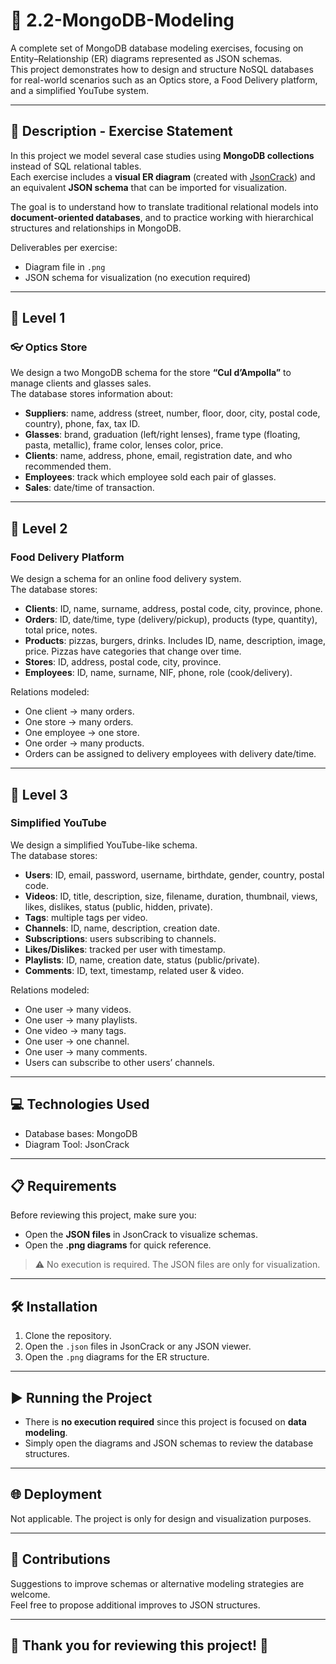 # 🍃 2.2-MongoDB-Modeling

A complete set of MongoDB database modeling exercises, focusing on Entity–Relationship (ER) diagrams represented as JSON schemas.  
This project demonstrates how to design and structure NoSQL databases for real-world scenarios such as an Optics store, a Food Delivery platform, and a simplified YouTube system.

---

## 📄 Description - Exercise Statement

In this project we model several case studies using **MongoDB collections** instead of SQL relational tables.  
Each exercise includes a **visual ER diagram** (created with [JsonCrack](https://jsoncrack.com)) and an equivalent **JSON schema** that can be imported for visualization.  

The goal is to understand how to translate traditional relational models into **document-oriented databases**, and to practice working with hierarchical structures and relationships in MongoDB.

Deliverables per exercise:
- Diagram file in `.png`
- JSON schema for visualization (no execution required)

---

## 🧾 Level 1

### 👓 Optics Store
We design a two MongoDB schema for the store **“Cul d’Ampolla”** to manage clients and glasses sales.  
The database stores information about:

- **Suppliers**: name, address (street, number, floor, door, city, postal code, country), phone, fax, tax ID.  
- **Glasses**: brand, graduation (left/right lenses), frame type (floating, pasta, metallic), frame color, lenses color, price.  
- **Clients**: name, address, phone, email, registration date, and who recommended them.  
- **Employees**: track which employee sold each pair of glasses.  
- **Sales**: date/time of transaction.

---

## 🍕 Level 2

### Food Delivery Platform
We design a schema for an online food delivery system.  
The database stores:

- **Clients**: ID, name, surname, address, postal code, city, province, phone.  
- **Orders**: ID, date/time, type (delivery/pickup), products (type, quantity), total price, notes.  
- **Products**: pizzas, burgers, drinks. Includes ID, name, description, image, price. Pizzas have categories that change over time.  
- **Stores**: ID, address, postal code, city, province.  
- **Employees**: ID, name, surname, NIF, phone, role (cook/delivery).  

Relations modeled:  
- One client → many orders.  
- One store → many orders.  
- One employee → one store.
- One order → many products.   
- Orders can be assigned to delivery employees with delivery date/time.  

---

## 🎦 Level 3

### Simplified YouTube
We design a simplified YouTube-like schema.  
The database stores:

- **Users**: ID, email, password, username, birthdate, gender, country, postal code.  
- **Videos**: ID, title, description, size, filename, duration, thumbnail, views, likes, dislikes, status (public, hidden, private).  
- **Tags**: multiple tags per video.  
- **Channels**: ID, name, description, creation date.  
- **Subscriptions**: users subscribing to channels.  
- **Likes/Dislikes**: tracked per user with timestamp.  
- **Playlists**: ID, name, creation date, status (public/private).  
- **Comments**: ID, text, timestamp, related user & video.  

Relations modeled:  
- One user → many videos.  
- One user → many playlists.  
- One video → many tags. 
- One user → one channel.
- One user → many comments.  
- Users can subscribe to other users’ channels.  

---

## 💻 Technologies Used
- Database bases: MongoDB  
- Diagram Tool: JsonCrack  

---

## 📋 Requirements
Before reviewing this project, make sure you:  
- Open the **JSON files** in JsonCrack to visualize schemas.  
- Open the **.png diagrams** for quick reference.  

> ⚠️ No execution is required. The JSON files are only for visualization.

---

## 🛠️ Installation
1. Clone the repository. 
2. Open the `.json` files in JsonCrack or any JSON viewer.  
3. Open the `.png` diagrams for the ER structure.  

---

## ▶️ Running the Project
- There is **no execution required** since this project is focused on **data modeling**.  
- Simply open the diagrams and JSON schemas to review the database structures.  

---

## 🌐 Deployment
Not applicable. The project is only for design and visualization purposes.  

---

## 🤝 Contributions
Suggestions to improve schemas or alternative modeling strategies are welcome.  
Feel free to propose additional improves to JSON structures.  

---

## 🙏 **Thank you for reviewing this project!** 🚀  
